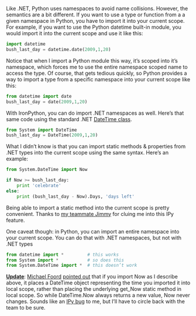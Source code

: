 Like .NET, Python uses namespaces to avoid name collisions. However, the
semantics are a bit different. If you want to use a type or function
from a a given namespace in Python, you have to import it into your
current scope. For example, if you want to use the Python datetime
built-in module, you would import it into the current scope and use it
like this:

``` python
import datetime
bush_last_day = datetime.date(2009,1,20)
```

Notice that when I import a Python module this way, it’s scoped into
it’s namespace, which forces me to use the entire namespace scoped name
to access the type. Of course, that gets tedious quickly, so Python
provides a way to import a type from a specific namespace into your
current scope like this:

``` python
from datetime import date
bush_last_day = date(2009,1,20)
```

With IronPython, you can do import .NET namespaces as well. Here’s that
same code using the standard .NET [DateTime
class](http://msdn2.microsoft.com/library/System.DateTime).

``` python
from System import DateTime
bush_last_day = DateTime(2009,1,20)
```

What I didn’t know is that you can import static methods & properties
from .NET types into the current scope using the same syntax. Here’s an
example:

``` python
from System.DateTime import Now

if Now >= bush_last_day:
    print 'celebrate'
else:
    print (bush_last_day - Now).Days, 'days left'
```

Being able to import a static method into the current scope is pretty
convenient. Thanks to [my teammate
Jimmy](http://blog.jimmy.schementi.com/) for cluing me into this IPy
feature.

One caveat though: in Python, you can import an entire namespace into
your current scope. You can do that with .NET namespaces, but not with
.NET types

``` python
from datetime import *         # this works
from System import *           # so does this
from System.DateTime import *  # this doesn’t work
```

**<span style="text-decoration: underline;">Update</span>**: [Michael
Foord](http://www.voidspace.org.uk/python/weblog/index.shtml) [pointed
out](http://devhawk.net/2008/04/28/Importing+Static+Methods+With+IPy.aspx#commentstart)
that if you import Now as I describe above, it places a DateTime object
representing the time you imported it into local scope, rather than
placing the underlying get\_Now static method in local scope. So while
DateTime.Now always returns a new value, Now never changes. Sounds like
an [IPy
bug](http://www.codeplex.com/IronPython/WorkItem/View.aspx?WorkItemId=16323)
to me, but I’ll have to circle back with the team to be sure.
